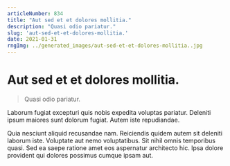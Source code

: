 ```yaml
---
articleNumber: 834
title: "Aut sed et et dolores mollitia."
description: "Quasi odio pariatur."
slug: 'aut-sed-et-et-dolores-mollitia.'
date: 2021-01-31
rngImg: ../generated_images/aut-sed-et-et-dolores-mollitia..jpg
---
```


# Aut sed et et dolores mollitia.

> Quasi odio pariatur.

Laborum fugiat excepturi quis nobis expedita voluptas pariatur. Deleniti ipsum maiores sunt dolorum fugiat. Autem iste repudiandae.
 Quia nesciunt aliquid recusandae nam. Reiciendis quidem autem sit deleniti laborum iste. Voluptate aut nemo voluptatibus. Sit nihil omnis temporibus quasi. Sed ea saepe ratione amet eos aspernatur architecto hic. Ipsa dolore provident qui dolores possimus cumque ipsam aut.
